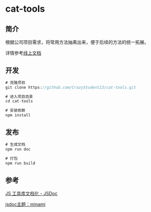 # cat-tools

## 简介

根据公司项目需求，将常用方法抽离出来，便于后续的方法的统一拓展。

详情参考[线上文档](https://demo.assetech.com.cn/index.html)

## 开发

```javascript
# 克隆项目
git clone https://github.com/CrazyStudent13/cat-tools.git

# 进入项目目录
cd cat-tools

# 安装依赖
npm install
```

## 发布

```javascript
# 生成文档
npm run doc

# 打包
npm run build

```



## 参考

[JS 工具库文档化 - JSDoc](https://juejin.cn/post/6844904160274415623#heading-5)

[jsdoc主题：minami](https://github.com/nijikokun/minami)

